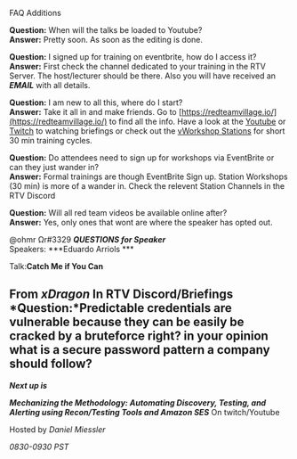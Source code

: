 FAQ Additions

**Question:** When will the talks be loaded to Youtube?  
**Answer:** Pretty soon. As soon as the editing is done.  

**Question:** I signed up for training on eventbrite, how do I access it?  
**Answer:** First check the channel dedicated to your training in the RTV Server. The host/lecturer should be there. Also you will have received an ***EMAIL*** with all details. 

**Question:** I am new to all this, where do I start?  
**Answer:** Take it all in and make friends. Go to [https://redteamvillage.io/](https://redteamvillage.io/) to find all the info. Have a look at the [Youtube](https://www.youtube.com/watch?v=1ZAeYAAy9yw) or [Twitch](https://www.twitch.tv/redteamvillage) to watching briefings or check out the  [vWorkshop Stations](https://redteamvillage.io/) for short 30 min training cycles.  

**Question:** Do attendees need to sign up for workshops via EventBrite or can they just wander in?  
**Answer:** Formal trainings are though EventBrite Sign up. Station Workshops (30 min) is more of a wander in. Check the relevent Station Channels in the RTV Discord  

**Question:** Will all red team videos be available online after?  
**Answer:** Yes, only ones that wont are where the speaker has opted out.   


@ohmr Ωr#3329 
***QUESTIONS for Speaker***  
Speakers: ***Eduardo Arriols ***
 
Talk:**Catch Me if You Can** 

From *xDragon* In RTV Discord/Briefings 
*Question:*Predictable credentials are vulnerable because they can be easily be cracked by a bruteforce right? in your opinion what is a secure password pattern a company should follow?
-----------------------------

***Next up is*** 

***Mechanizing the Methodology: Automating Discovery, Testing, and
Alerting using Recon/Testing Tools and Amazon SES*** On twitch/Youtube  

Hosted by *Daniel Miessler* 

*0830-0930 PST*

